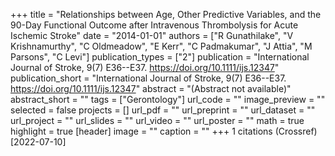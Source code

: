 +++
title = "Relationships between Age, Other Predictive Variables, and the 90-Day Functional Outcome after Intravenous Thrombolysis for Acute Ischemic Stroke"
date = "2014-01-01"
authors = ["R Gunathilake", "V Krishnamurthy", "C Oldmeadow", "E Kerr", "C Padmakumar", "J Attia", "M Parsons", "C Levi"]
publication_types = ["2"]
publication = "International Journal of Stroke, 9(7) E36--E37. https://doi.org/10.1111/ijs.12347"
publication_short = "International Journal of Stroke, 9(7) E36--E37. https://doi.org/10.1111/ijs.12347"
abstract = "(Abstract not available)"
abstract_short = ""
tags = ["Gerontology"]
url_code = ""
image_preview = ""
selected = false
projects = []
url_pdf = ""
url_preprint = ""
url_dataset = ""
url_project = ""
url_slides = ""
url_video = ""
url_poster = ""
math = true
highlight = true
[header]
image = ""
caption = ""
+++
1 citations (Crossref) [2022-07-10]
